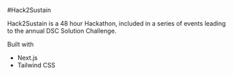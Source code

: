 #Hack2Sustain 

Hack2Sustain is a 48 hour Hackathon, included in a series of events leading to the annual DSC Solution Challenge.

Built with 
- Next.js
- Tailwind CSS
